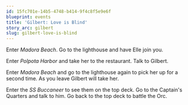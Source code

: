 ```yaml
---
id: 15fc701e-14b5-4748-b414-9f4c8f5e9e6f
blueprint: events
title: 'Gilbert: Love is Blind'
story_arc: gilbert
slug: gilbert-love-is-blind
---
```

Enter *Madora Beach*. Go to the lighthouse and have Elle join you.

Enter *Polpota Harbor* and take her to the restaurant. Talk to Gilbert.

Enter *Madora Beach* and go to the lighthouse again to pick her up for a second time. As you leave Gilbert will take her.

Enter the *SS Buccaneer* to see them on the top deck. Go to the Captain's Quarters and talk to him. Go back to the top deck to battle the Orc.